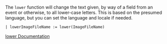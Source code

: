 The `lower` function will change the text given, by way of a field from an event or otherwise, to all lower-case letters. This is based on the presumed language, but you can set the language and locale if needed.

```
| lowerImageFileName := lower(ImageFileName)
```

[lower Documentation](https://library.humio.com/data-analysis/functions-lower.html)